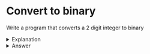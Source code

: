 # Convert to binary
Write a program that converts a 2 digit integer to binary

<details>
<summary>Explanation</summary>
<br>
</details>


<details>
<summary>Answer</summary>
<br>

``` c
#include<stdio.h>

int main(){
	int a, binary;
	
	a = 99;
	binary = a / 64 * 10;
	a = a - a / 64 * 64;
	
	binary = (binary + a / 32) * 10;
	a = a - a / 32 * 32;
	
	binary = (binary + a / 16) * 10;
	a = a - a / 16 * 16;
	
	binary = (binary + a / 8) * 10;
	a = a - a / 8 * 8;
	
	binary = (binary + a / 4) * 10;
	a = a - a / 4 * 4;
	
	binary = (binary + a / 2) * 10;
	a = a - a / 2 * 2;
	
	binary = binary + a;
	
	printf("%d", binary);
	
	return 0;
}
```

</details>

